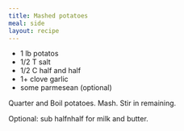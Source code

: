 ```yaml
---
title: Mashed potatoes
meal: side
layout: recipe
---
```


* 1 lb potatos
* 1/2 T salt
* 1/2 C half and half
* 1+ clove garlic
* some parmesean (optional)

Quarter and Boil potatoes. Mash. Stir in remaining.

Optional: sub halfnhalf for milk and butter. 
